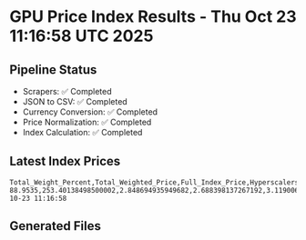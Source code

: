 # GPU Price Index Results - Thu Oct 23 11:16:58 UTC 2025

## Pipeline Status
- Scrapers: ✅ Completed
- JSON to CSV: ✅ Completed
- Currency Conversion: ✅ Completed
- Price Normalization: ✅ Completed
- Index Calculation: ✅ Completed

## Latest Index Prices
```
Total_Weight_Percent,Total_Weighted_Price,Full_Index_Price,Hyperscalers_Only_Price,Non_Hyperscalers_Only_Price,Hyperscaler_Weight,Non_Hyperscaler_Weight,Calculation_Date
88.9535,253.40138498500002,2.848694935949682,2.688398137267192,3.1190068401105298,55.84,33.113499999999995,2025-10-23 11:16:58
```

## Generated Files
```
```
